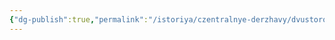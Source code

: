 ```yaml
---
{"dg-publish":true,"permalink":"/istoriya/czentralnye-derzhavy/dvustoronnyaya-vojna-demoviktuma/","dgPassFrontmatter":true}
---
```


